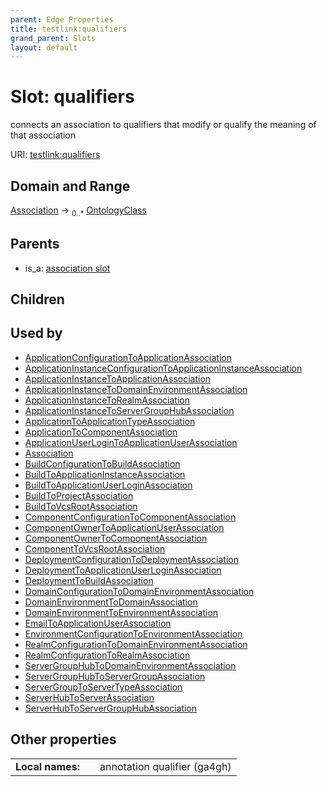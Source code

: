 ```yaml
---
parent: Edge Properties
title: testlink:qualifiers
grand_parent: Slots
layout: default
---
```


# Slot: qualifiers


connects an association to qualifiers that modify or qualify the meaning of that association

URI: [testlink:qualifiers](https://w3id.org/testlink/vocab/qualifiers)

## Domain and Range

[Association](Association.md) ->  <sub>0..*</sub> [OntologyClass](OntologyClass.md)

## Parents

 *  is_a: [association slot](association_slot.md)

## Children


## Used by

 * [ApplicationConfigurationToApplicationAssociation](ApplicationConfigurationToApplicationAssociation.md)
 * [ApplicationInstanceConfigurationToApplicationInstanceAssociation](ApplicationInstanceConfigurationToApplicationInstanceAssociation.md)
 * [ApplicationInstanceToApplicationAssociation](ApplicationInstanceToApplicationAssociation.md)
 * [ApplicationInstanceToDomainEnvironmentAssociation](ApplicationInstanceToDomainEnvironmentAssociation.md)
 * [ApplicationInstanceToRealmAssociation](ApplicationInstanceToRealmAssociation.md)
 * [ApplicationInstanceToServerGroupHubAssociation](ApplicationInstanceToServerGroupHubAssociation.md)
 * [ApplicationToApplicationTypeAssociation](ApplicationToApplicationTypeAssociation.md)
 * [ApplicationToComponentAssociation](ApplicationToComponentAssociation.md)
 * [ApplicationUserLoginToApplicationUserAssociation](ApplicationUserLoginToApplicationUserAssociation.md)
 * [Association](Association.md)
 * [BuildConfigurationToBuildAssociation](BuildConfigurationToBuildAssociation.md)
 * [BuildToApplicationInstanceAssociation](BuildToApplicationInstanceAssociation.md)
 * [BuildToApplicationUserLoginAssociation](BuildToApplicationUserLoginAssociation.md)
 * [BuildToProjectAssociation](BuildToProjectAssociation.md)
 * [BuildToVcsRootAssociation](BuildToVcsRootAssociation.md)
 * [ComponentConfigurationToComponentAssociation](ComponentConfigurationToComponentAssociation.md)
 * [ComponentOwnerToApplicationUserAssociation](ComponentOwnerToApplicationUserAssociation.md)
 * [ComponentOwnerToComponentAssociation](ComponentOwnerToComponentAssociation.md)
 * [ComponentToVcsRootAssociation](ComponentToVcsRootAssociation.md)
 * [DeploymentConfigurationToDeploymentAssociation](DeploymentConfigurationToDeploymentAssociation.md)
 * [DeploymentToApplicationUserLoginAssociation](DeploymentToApplicationUserLoginAssociation.md)
 * [DeploymentToBuildAssociation](DeploymentToBuildAssociation.md)
 * [DomainConfigurationToDomainEnvironmentAssociation](DomainConfigurationToDomainEnvironmentAssociation.md)
 * [DomainEnvironmentToDomainAssociation](DomainEnvironmentToDomainAssociation.md)
 * [DomainEnvironmentToEnvironmentAssociation](DomainEnvironmentToEnvironmentAssociation.md)
 * [EmailToApplicationUserAssociation](EmailToApplicationUserAssociation.md)
 * [EnvironmentConfigurationToEnvironmentAssociation](EnvironmentConfigurationToEnvironmentAssociation.md)
 * [RealmConfigurationToDomainEnvironmentAssociation](RealmConfigurationToDomainEnvironmentAssociation.md)
 * [RealmConfigurationToRealmAssociation](RealmConfigurationToRealmAssociation.md)
 * [ServerGroupHubToDomainEnvironmentAssociation](ServerGroupHubToDomainEnvironmentAssociation.md)
 * [ServerGroupHubToServerGroupAssociation](ServerGroupHubToServerGroupAssociation.md)
 * [ServerGroupToServerTypeAssociation](ServerGroupToServerTypeAssociation.md)
 * [ServerHubToServerAssociation](ServerHubToServerAssociation.md)
 * [ServerHubToServerGroupHubAssociation](ServerHubToServerGroupHubAssociation.md)

## Other properties

|  |  |  |
| --- | --- | --- |
| **Local names:** | | annotation qualifier (ga4gh) |

